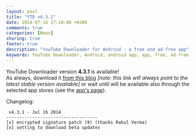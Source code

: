 ```yaml
---
layout: post
title: "YTD v4.3.1"
date: 2014-07-16 17:10:00 +0200
comments: true
categories: [News]
sharing: true
footer: true
description: "YouTube Downloader for Android - a free and ad-free app"
keywords: YouTube Downloader, Android, android app, app, free, ad-free, no ads, dentex, video, YouTube, downloader, audio, ffmpeg, video, extractions, conversion, mp3, hd, 1080p, 720p
---
```

YouTube Downloader version **4.3.1** is available!    
As always, download it [from this blog](http://dentex.github.io/files/apk/latest/dentex.youtube.downloader.apk) *[note: this link will always point to the latest stable version available]* or wait until will be available also through the selected app stores (see the [app's page](http://dentex.github.io/apps/youtubedownloader)).

Changelog:

     v4.3.1 - Jul 16 2014
    -----------------------------------
    [x] encrypted signature patch (9) (thanks Rahul Verma)
    [x] setting to download beta updates
